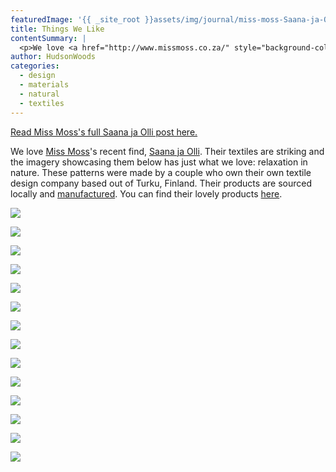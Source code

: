 ```yaml
---
featuredImage: '{{ _site_root }}assets/img/journal/miss-moss-Saana-ja-Olli-013-20140717152026.jpg'
title: Things We Like
contentSummary: |
  <p>We love <a href="http://www.missmoss.co.za/" style="background-color: initial;">Miss Moss</a>'s recent find, <a href="http://www.saanajaolli.com/" style="background-color: initial;">Saana ja Olli</a>. Their textiles are striking and the imagery showcasing them below has just what we love: relaxation in nature. These patterns were made by a couple who own their own textile design company based out of Turku, Finland. Their products are sourced locally and <a href="http://www.saanajaolli.com/production/" style="background-color: initial;">manufactured</a>. You can find their lovely products <a href="http://store.saanajaolli.com/" style="background-color: initial;">here</a>.</p>
author: HudsonWoods
categories:
  - design
  - materials
  - natural
  - textiles
---
```

<p><a href="http://www.missmoss.co.za/2014/01/08/saana-ja-olli/" style="background-color: initial;">Read Miss Moss's full Saana ja Olli post here.</a></p><p>We love <a href="http://www.missmoss.co.za/">Miss Moss</a>'s recent find, <a href="http://www.saanajaolli.com/">Saana ja Olli</a>. Their textiles are striking and the imagery showcasing them below has just what we love: relaxation in nature. These patterns were made by a couple who own their own textile design company based out of Turku, Finland. Their products are sourced locally and <a href="http://www.saanajaolli.com/production/">manufactured</a>. You can find their lovely products <a href="http://store.saanajaolli.com/">here</a>.</p><p><img src="/assets/img/journal/miss-moss-Saana-ja-Olli-013.jpg"></p><p><img src="/assets/img/journal/miss-moss-Saana-ja-Olli-006.jpg"></p><p><img src="/assets/img/journal/miss-moss-Saana-ja-Olli-007.jpg"></p><p><img src="/assets/img/journal/miss-moss-Saana-ja-Olli-012.jpg"></p><p><img src="/assets/img/journal/miss-moss-Saana-ja-Olli-008.jpg"></p><p><img src="/assets/img/journal/miss-moss-Saana-ja-Olli-011-20140717151738.jpg" style="background-color: initial;"></p><p><img src="/assets/img/journal/miss-moss-Saana-ja-Olli-010-1.jpg"></p><p><img src="/assets/img/journal/miss-moss-Saana-ja-Olli-009.jpg"></p><p><img src="/assets/img/journal/miss-moss-Saana-ja-Olli-005-2.jpg"></p><p><img src="/assets/img/journal/miss-moss-Saana-ja-Olli-005-1.jpg"></p><p><img src="/assets/img/journal/miss-moss-Saana-ja-Olli-004.jpg"></p><p><img src="/assets/img/journal/miss-moss-Saana-ja-Olli-003.jpg"></p><p><img src="/assets/img/journal/miss-moss-Saana-ja-Olli-002.jpg"></p><p><img src="/assets/img/journal/miss-moss-Saana-ja-Olli-001.jpg"></p>